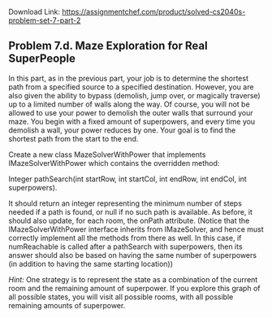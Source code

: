Download Link: https://assignmentchef.com/product/solved-cs2040s-problem-set-7-part-2
<br>
<h2>Problem 7.d.             Maze Exploration for Real SuperPeople</h2>

In this part, as in the previous part, your job is to determine the shortest path from a specified source to a specified destination. However, you are also given the ability to bypass (demolish, jump over, or magically traverse) up to a limited number of walls along the way. Of course, you will not be allowed to use your power to demolish the outer walls that surround your maze. You begin with a fixed amount of superpowers, and every time you demolish a wall, your power reduces by one. Your goal is to find the shortest path from the start to the end.

Create a new class MazeSolverWithPower that implements IMazeSolverWithPower which contains the overridden method:

Integer pathSearch(int startRow, int startCol, int endRow, int endCol, int superpowers).

It should return an integer representing the minimum number of steps needed if a path is found, or null if no such path is available. As before, it should also update, for each room, the onPath attribute. (Notice that the IMazeSolverWithPower interface inherits from IMazeSolver, and hence must correctly implement all the methods from there as well. In this case, if numReachable is called after a pathSearch with superpowers, then its answer should also be based on having the same number of superpowers (in addition to having the same starting location))

<em>Hint: </em>One strategy is to represent the state as a combination of the current room and the remaining amount of superpower. If you explore this graph of all possible states, you will visit all possible rooms, with all possible remaining amounts of superpower.